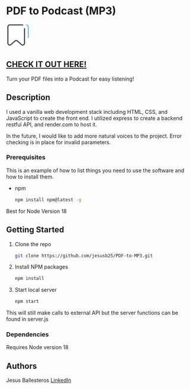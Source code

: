 # PDF to Podcast (MP3)
![PDF Icon](https://github.com/jesusb25/PDF-to-MP3/blob/main/images/icons8-bookmark-64.png)


## [CHECK IT OUT HERE!](https://jesusb25.github.io/PDF-to-MP3/)

Turn your PDF files into a Podcast for easy listening!

## Description

I used a vanilla web development stack including HTML, CSS, and JavaScript to create the front end. I utilized express to create a backend restful API, and render.com to host it.

In the future, I would like to add more natural voices to the project. Error checking is in place for invalid parameters.


### Prerequisites

This is an example of how to list things you need to use the software and how to install them.
* npm
  ```sh
  npm install npm@latest -g
  ```
Best for Node Version 18 

## Getting Started

1. Clone the repo
   ```sh
   git clone https://github.com/jesusb25/PDF-to-MP3.git
   ```
2. Install NPM packages
   ```sh
   npm install
   ```
3. Start local server
   ```sh
   npm start
   ```
This will still make calls to external API but the server functions can be found in server.js

### Dependencies

Requires Node version 18

## Authors

Jesus Ballesteros
[LinkedIn](https://www.linkedin.com/in/ballesterosjesus/)
